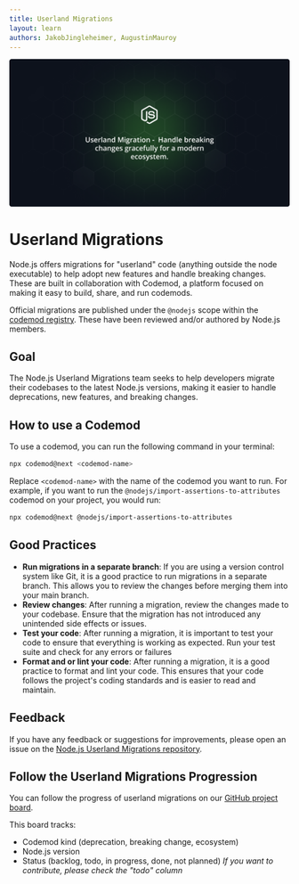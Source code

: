 ```yaml
---
title: Userland Migrations
layout: learn
authors: JakobJingleheimer, AugustinMauroy
---
```


![Node.js Userland Migrations](https://raw.githubusercontent.com/nodejs/userland-migrations/main/.github/assets/Userland-Migration-Tagline.png)

# Userland Migrations

Node.js offers migrations for "userland" code (anything outside the node executable) to help adopt new features and handle breaking changes. These are built in collaboration with Codemod, a platform focused on making it easy to build, share, and run codemods.

Official migrations are published under the `@nodejs` scope within the [codemod registry](https://codemod.link/nodejs-official). These have been reviewed and/or authored by Node.js members.

## Goal

The Node.js Userland Migrations team seeks to help developers migrate their codebases to the latest Node.js versions, making it easier to handle deprecations, new features, and breaking changes.

## How to use a Codemod

To use a codemod, you can run the following command in your terminal:

```bash
npx codemod@next <codemod-name>
```

Replace `<codemod-name>` with the name of the codemod you want to run. For example, if you want to run the `@nodejs/import-assertions-to-attributes` codemod on your project, you would run:

```bash
npx codemod@next @nodejs/import-assertions-to-attributes
```

## Good Practices

- **Run migrations in a separate branch**: If you are using a version control system like Git, it is a good practice to run migrations in a separate branch. This allows you to review the changes before merging them into your main branch.
- **Review changes**: After running a migration, review the changes made to your codebase. Ensure that the migration has not introduced any unintended side effects or issues.
- **Test your code**: After running a migration, it is important to test your code to ensure that everything is working as expected. Run your test suite and check for any errors or failures
- **Format and or lint your code**: After running a migration, it is a good practice to format and lint your code. This ensures that your code follows the project's coding standards and is easier to read and maintain.

## Feedback

If you have any feedback or suggestions for improvements, please open an issue on the [Node.js Userland Migrations repository](https://github.com/nodejs/userland-migrations/issues).

## Follow the Userland Migrations Progression

You can follow the progress of userland migrations on our [GitHub project board](https://github.com/orgs/nodejs/projects/13/views/1).

This board tracks:

- Codemod kind (deprecation, breaking change, ecosystem)
- Node.js version
- Status (backlog, todo, in progress, done, not planned) _If you want to contribute, please check the "todo" column_
